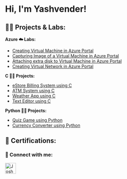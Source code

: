 <h1>Hi, I'm Yashvender! </h1>

<h2>👨‍💻 Projects & Labs:</h2>

<b>Azure ☁️ Labs:</b>
- [Creating Virtual Machine in Azure Portal](https://github.com/yposwal2/Creating-VM-On-Azure)
- [Capturing Image of a Virtual Machine in Azure Portal](https://github.com/yposwal2/Capturing-Image-of-VM-on-Azure)
- [Attaching extra disk to Virtual Machine in Azure Portal](https://github.com/yposwal2/Attaching-extra-disk-to-VM-in-Azure)
- [Creating Virtual Network in Azure Portal](https://github.com/yposwal2/Creating-VN-On-Azure)

<b>C 🧑‍💻 Projects:</b>
- [eStore Billing System using C](https://github.com/yposwal2/eStore-Billing-System-Using-C)
- [ATM System using C](https://github.com/yposwal2/Cashmaster-ATM-System-Using-C)
- [Weather App using C](https://github.com/yposwal2/Weather-App-Using-C)
- [Text Editor using C](https://github.com/yposwal2/Text-Editor-Using-C)

<b>Python 🧑‍💻 Projects:</b>
- [Quiz Game using Python](https://github.com/yposwal2/Quiz-Game-Using-Python)
- [Currency Converter using Python](https://github.com/yposwal2/Currency-Converter-Using-Python)


<h2>📜 Certifications:</h2>


<h3> 🤳 Connect with me:</h3>

[<img align="left" alt="JoshMadakor | LinkedIn" width="35px" src="https://i.imgur.com/OPcfust.jpg" />][linkedin]

[linkedin]: https://www.linkedin.com/in/yashvender-poswal-726841252/
